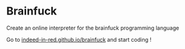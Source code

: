 # Brainfuck
Create an online interpreter for the brainfuck programming language

Go to [indeed-in-red.github.io/brainfuck](indeed-in-red.github.io/brainfuck) and start coding !

